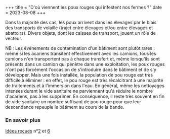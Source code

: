 +++
title = "D'où viennent les poux rouges qui infestent nos fermes ?"
date = 2023-08-08
+++


Dans la majorité des cas, les poux arrivent dans les élevages par le biais des transports de volaille (trajet entre élevages et/ou entre élevages et abattoirs). Divers objets, dont les caisses de transport, jouent un rôle de vecteur.

NB : Les événements de contamination d'un bâtiment sont plutôt rares : même si les acariens transitent effectivement avec les camions, tous les camions n'en transportent pas à chaque transfert et, même lorsqu'ils sont présents dans un camion qui pénètre dans une exploitation, les poux rouges n'ont pas forcément l'occasion de s'introduire dans le bâtiment et de s'y développer. Mais une fois installée, la population de pou rouge est très difficile à éliminer : en effet, le pou rouge est très récalcitrant à une majorité de traitements et à l'immersion dans l'eau. En général, même les nettoyages intenses durant le vide sanitaire ne parviennent qu'à réduire le nombre d'acariens, pas à les supprimer. En conséquence, il reste très souvent en fin de vide sanitaire un nombre suffisant de pou rouge pour que leur descendance repeuple le bâtiment au cours de la bande.

### En savoir plus

[Idées reçues](/connaissance) n°[2](/connaissance#slide_idr-2) et [6](/connaissance#slide_idr-6)



